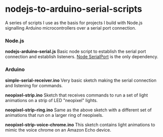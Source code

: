 # nodejs-to-arduino-serial-scripts
 A series of scripts I use as the basis for projects I build with Node.js signalling Arduino microcontrollers over a serial port connection. 

### Node.js

**nodejs-arduino-serial.js**
Basic node script to establish the serial port connection and establish listeners. [Node SerialPort](https://serialport.io/) is the only dependency.

### Arduino

**simple-serial-receiver.ino**
Very basic sketch making the serial connection and listening for commands.

**neopixel-strip.ino**
Sketch that receives commands to run a set of light animations on a strip of LED "neopixel" lights.

**neopixel-strip-ring.ino**
Same as the above sketch with a different set of animations that run on a larger ring of neopixels.

**neopixel-strip-voice-chrome.ino**
This sketch contains light animations to mimic the voice chrome on an Amazon Echo device.

